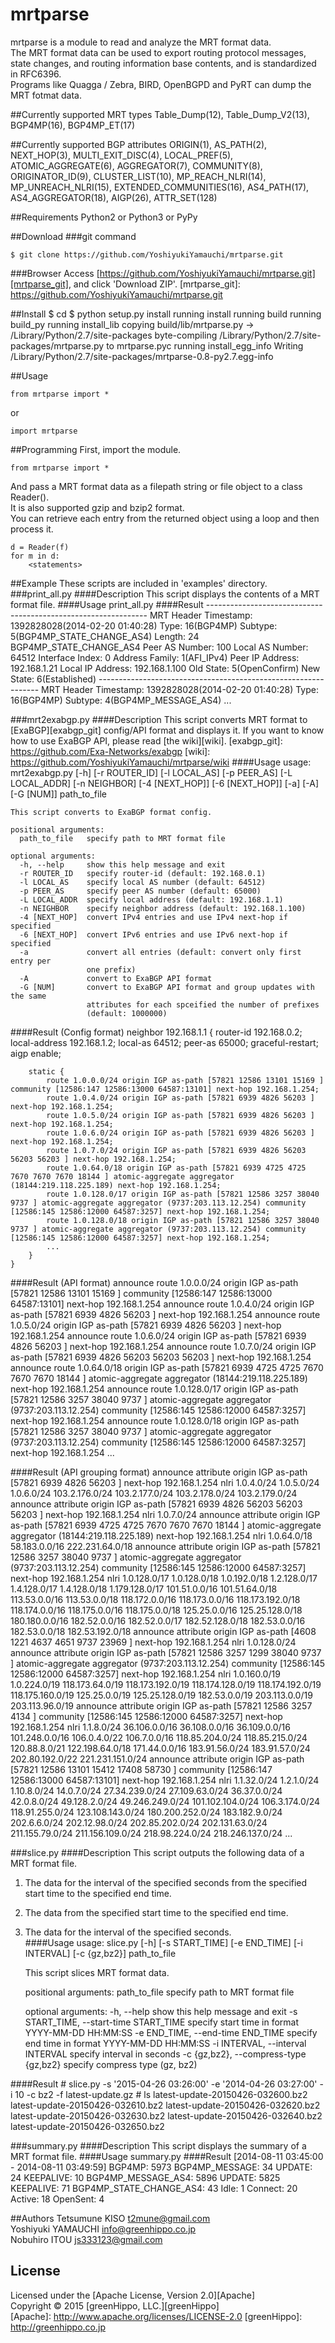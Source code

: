 mrtparse
========

mrtparse is a module to read and analyze the MRT format data.  
The MRT format data can be used to export routing protocol messages, state changes, and routing information base contents, and is standardized in RFC6396.  
Programs like Quagga / Zebra, BIRD, OpenBGPD and PyRT can dump the MRT fotmat data.

##Currently supported MRT types
Table_Dump(12), Table_Dump_V2(13), BGP4MP(16), BGP4MP_ET(17)

##Currently supported BGP attributes
ORIGIN(1), AS_PATH(2), NEXT_HOP(3), MULTI_EXIT_DISC(4), LOCAL_PREF(5), ATOMIC_AGGREGATE(6), AGGREGATOR(7), COMMUNITY(8), ORIGINATOR_ID(9), CLUSTER_LIST(10), MP_REACH_NLRI(14), MP_UNREACH_NLRI(15), EXTENDED_COMMUNITIES(16), AS4_PATH(17), AS4_AGGREGATOR(18), AIGP(26), ATTR_SET(128)

##Requirements
Python2 or Python3 or PyPy

##Download
###git command
    
    $ git clone https://github.com/YoshiyukiYamauchi/mrtparse.git
    
###Browser
Access [https://github.com/YoshiyukiYamauchi/mrtparse.git][mrtparse_git], and click 'Download ZIP'.
[mrtparse_git]: https://github.com/YoshiyukiYamauchi/mrtparse.git
    

##Install
    $ cd <Clone Directory>
    $ python setup.py install
    running install
    running build
    running build_py
    running install_lib
    copying build/lib/mrtparse.py -> /Library/Python/2.7/site-packages
    byte-compiling /Library/Python/2.7/site-packages/mrtparse.py to mrtparse.pyc
    running install_egg_info
    Writing /Library/Python/2.7/site-packages/mrtparse-0.8-py2.7.egg-info


##Usage
    
    from mrtparse import *
    
or
    
    import mrtparse
    
##Programming
First, import the module.
    
    from mrtparse import *
    
And pass a MRT format data as a filepath string or file object to a class Reader().   
It is also supported gzip and bzip2 format.  
You can retrieve each entry from the returned object using a loop and then process it.  

    
    d = Reader(f)
    for m in d:
        <statements>
    

##Example
These scripts are included in 'examples' directory.
###print_all.py
####Description
This script displays the contents of a MRT format file.
####Usage
    print_all.py <path to the file>
####Result
    ---------------------------------------------------------------
    MRT Header
        Timestamp: 1392828028(2014-02-20 01:40:28)
        Type: 16(BGP4MP)
        Subtype: 5(BGP4MP_STATE_CHANGE_AS4)
        Length: 24
    BGP4MP_STATE_CHANGE_AS4
        Peer AS Number: 100
        Local AS Number: 64512
        Interface Index: 0
        Address Family: 1(AFI_IPv4)
        Peer IP Address: 192.168.1.21
        Local IP Address: 192.168.1.100
        Old State: 5(OpenConfirm)
        New State: 6(Established)
    ---------------------------------------------------------------
    MRT Header
        Timestamp: 1392828028(2014-02-20 01:40:28)
        Type: 16(BGP4MP)
        Subtype: 4(BGP4MP_MESSAGE_AS4)
        ...
        

###mrt2exabgp.py
####Description
This script converts MRT format to [ExaBGP][exabgp_git] config/API format and displays it.
If you want to know how to use ExaBGP API, please read [the wiki][wiki]. 
[exabgp_git]: https://github.com/Exa-Networks/exabgp
[wiki]: https://github.com/YoshiyukiYamauchi/mrtparse/wiki
####Usage
    usage: mrt2exabgp.py [-h] [-r ROUTER_ID] [-l LOCAL_AS] [-p PEER_AS]
                         [-L LOCAL_ADDR] [-n NEIGHBOR] [-4 [NEXT_HOP]]
                         [-6 [NEXT_HOP]] [-a] [-A] [-G [NUM]]
                         path_to_file
    
    This script converts to ExaBGP format config.
    
    positional arguments:
      path_to_file   specify path to MRT format file
    
    optional arguments:
      -h, --help     show this help message and exit
      -r ROUTER_ID   specify router-id (default: 192.168.0.1)
      -l LOCAL_AS    specify local AS number (default: 64512)
      -p PEER_AS     specify peer AS number (default: 65000)
      -L LOCAL_ADDR  specify local address (default: 192.168.1.1)
      -n NEIGHBOR    specify neighbor address (default: 192.168.1.100)
      -4 [NEXT_HOP]  convert IPv4 entries and use IPv4 next-hop if specified
      -6 [NEXT_HOP]  convert IPv6 entries and use IPv6 next-hop if specified
      -a             convert all entries (default: convert only first entry per
                     one prefix)
      -A             convert to ExaBGP API format
      -G [NUM]       convert to ExaBGP API format and group updates with the same
                     attributes for each spceified the number of prefixes
                     (default: 1000000)

####Result (Config format)
    neighbor 192.168.1.1 {
        router-id 192.168.0.2;
        local-address 192.168.1.2;
        local-as 64512;
        peer-as 65000;
        graceful-restart;
        aigp enable;
    
        static {
            route 1.0.0.0/24 origin IGP as-path [57821 12586 13101 15169 ] community [12586:147 12586:13000 64587:13101] next-hop 192.168.1.254;
            route 1.0.4.0/24 origin IGP as-path [57821 6939 4826 56203 ] next-hop 192.168.1.254;
            route 1.0.5.0/24 origin IGP as-path [57821 6939 4826 56203 ] next-hop 192.168.1.254;
            route 1.0.6.0/24 origin IGP as-path [57821 6939 4826 56203 ] next-hop 192.168.1.254;
            route 1.0.7.0/24 origin IGP as-path [57821 6939 4826 56203 56203 56203 ] next-hop 192.168.1.254;
            route 1.0.64.0/18 origin IGP as-path [57821 6939 4725 4725 7670 7670 7670 18144 ] atomic-aggregate aggregator (18144:219.118.225.189) next-hop 192.168.1.254;
            route 1.0.128.0/17 origin IGP as-path [57821 12586 3257 38040 9737 ] atomic-aggregate aggregator (9737:203.113.12.254) community [12586:145 12586:12000 64587:3257] next-hop 192.168.1.254;
            route 1.0.128.0/18 origin IGP as-path [57821 12586 3257 38040 9737 ] atomic-aggregate aggregator (9737:203.113.12.254) community [12586:145 12586:12000 64587:3257] next-hop 192.168.1.254;
            ...
        }
    }

####Result (API format)
    announce route 1.0.0.0/24 origin IGP as-path [57821 12586 13101 15169 ] community [12586:147 12586:13000 64587:13101] next-hop 192.168.1.254
    announce route 1.0.4.0/24 origin IGP as-path [57821 6939 4826 56203 ] next-hop 192.168.1.254
    announce route 1.0.5.0/24 origin IGP as-path [57821 6939 4826 56203 ] next-hop 192.168.1.254
    announce route 1.0.6.0/24 origin IGP as-path [57821 6939 4826 56203 ] next-hop 192.168.1.254
    announce route 1.0.7.0/24 origin IGP as-path [57821 6939 4826 56203 56203 56203 ] next-hop 192.168.1.254
    announce route 1.0.64.0/18 origin IGP as-path [57821 6939 4725 4725 7670 7670 7670 18144 ] atomic-aggregate aggregator (18144:219.118.225.189) next-hop 192.168.1.254
    announce route 1.0.128.0/17 origin IGP as-path [57821 12586 3257 38040 9737 ] atomic-aggregate aggregator (9737:203.113.12.254) community [12586:145 12586:12000 64587:3257] next-hop 192.168.1.254
    announce route 1.0.128.0/18 origin IGP as-path [57821 12586 3257 38040 9737 ] atomic-aggregate aggregator (9737:203.113.12.254) community [12586:145 12586:12000 64587:3257] next-hop 192.168.1.254
    ...

####Result (API grouping format)
    announce attribute origin IGP as-path [57821 6939 4826 56203 ] next-hop 192.168.1.254 nlri 1.0.4.0/24 1.0.5.0/24 1.0.6.0/24 103.2.176.0/24 103.2.177.0/24 103.2.178.0/24 103.2.179.0/24
    announce attribute origin IGP as-path [57821 6939 4826 56203 56203 56203 ] next-hop 192.168.1.254 nlri 1.0.7.0/24
    announce attribute origin IGP as-path [57821 6939 4725 4725 7670 7670 7670 18144 ] atomic-aggregate aggregator (18144:219.118.225.189) next-hop 192.168.1.254 nlri 1.0.64.0/18 58.183.0.0/16 222.231.64.0/18
    announce attribute origin IGP as-path [57821 12586 3257 38040 9737 ] atomic-aggregate aggregator (9737:203.113.12.254) community [12586:145 12586:12000 64587:3257] next-hop 192.168.1.254 nlri 1.0.128.0/17 1.0.128.0/18 1.0.192.0/18 1.2.128.0/17 1.4.128.0/17 1.4.128.0/18 1.179.128.0/17 101.51.0.0/16 101.51.64.0/18 113.53.0.0/16 113.53.0.0/18 118.172.0.0/16 118.173.0.0/16 118.173.192.0/18 118.174.0.0/16 118.175.0.0/16 118.175.0.0/18 125.25.0.0/16 125.25.128.0/18 180.180.0.0/16 182.52.0.0/16 182.52.0.0/17 182.52.128.0/18 182.53.0.0/16 182.53.0.0/18 182.53.192.0/18
    announce attribute origin IGP as-path [4608 1221 4637 4651 9737 23969 ] next-hop 192.168.1.254 nlri 1.0.128.0/24
    announce attribute origin IGP as-path [57821 12586 3257 1299 38040 9737 ] atomic-aggregate aggregator (9737:203.113.12.254) community [12586:145 12586:12000 64587:3257] next-hop 192.168.1.254 nlri 1.0.160.0/19 1.0.224.0/19 118.173.64.0/19 118.173.192.0/19 118.174.128.0/19 118.174.192.0/19 118.175.160.0/19 125.25.0.0/19 125.25.128.0/19 182.53.0.0/19 203.113.0.0/19 203.113.96.0/19
    announce attribute origin IGP as-path [57821 12586 3257 4134 ] community [12586:145 12586:12000 64587:3257] next-hop 192.168.1.254 nlri 1.1.8.0/24 36.106.0.0/16 36.108.0.0/16 36.109.0.0/16 101.248.0.0/16 106.0.4.0/22 106.7.0.0/16 118.85.204.0/24 118.85.215.0/24 120.88.8.0/21 122.198.64.0/18 171.44.0.0/16 183.91.56.0/24 183.91.57.0/24 202.80.192.0/22 221.231.151.0/24
    announce attribute origin IGP as-path [57821 12586 13101 15412 17408 58730 ] community [12586:147 12586:13000 64587:13101] next-hop 192.168.1.254 nlri 1.1.32.0/24 1.2.1.0/24 1.10.8.0/24 14.0.7.0/24 27.34.239.0/24 27.109.63.0/24 36.37.0.0/24 42.0.8.0/24 49.128.2.0/24 49.246.249.0/24 101.102.104.0/24 106.3.174.0/24 118.91.255.0/24 123.108.143.0/24 180.200.252.0/24 183.182.9.0/24 202.6.6.0/24 202.12.98.0/24 202.85.202.0/24 202.131.63.0/24 211.155.79.0/24 211.156.109.0/24 218.98.224.0/24 218.246.137.0/24
    ...

###slice.py
####Description
This script outputs the following data of a MRT format file.  
1. The data for the interval of the specified seconds from the specified start time to the specified end time.  
2. The data from the specified start time to the specified end time.  
3. The data for the interval of the specified seconds.  
####Usage
    usage: slice.py [-h] [-s START_TIME] [-e END_TIME] [-i INTERVAL] [-c {gz,bz2}]
                    path_to_file
    
    This script slices MRT format data.
    
    positional arguments:
      path_to_file          specify path to MRT format file
    
    optional arguments:
      -h, --help            show this help message and exit
      -s START_TIME, --start-time START_TIME
                            specify start time in format YYYY-MM-DD HH:MM:SS
      -e END_TIME, --end-time END_TIME
                            specify end time in format YYYY-MM-DD HH:MM:SS
      -i INTERVAL, --interval INTERVAL
                            specify interval in seconds
      -c {gz,bz2}, --compress-type {gz,bz2}
                            specify compress type (gz, bz2)

####Result
    # slice.py -s '2015-04-26 03:26:00' -e '2014-04-26 03:27:00' -i 10 -c bz2 -f latest-update.gz
    # ls
    latest-update-20150426-032600.bz2
    latest-update-20150426-032610.bz2
    latest-update-20150426-032620.bz2
    latest-update-20150426-032630.bz2
    latest-update-20150426-032640.bz2
    latest-update-20150426-032650.bz2


###summary.py
####Description
This script displays the summary of a MRT format file.
####Usage
    summary.py <path to the file>
####Result
    [2014-08-11 03:45:00 - 2014-08-11 03:49:59]
    BGP4MP:                             5973
        BGP4MP_MESSAGE:                   34
            UPDATE:                       24
            KEEPALIVE:                    10
        BGP4MP_MESSAGE_AS4:             5896
            UPDATE:                     5825
            KEEPALIVE:                    71
        BGP4MP_STATE_CHANGE_AS4:          43
            Idle:                          1
            Connect:                      20
            Active:                       18
            OpenSent:                      4


##Authors
Tetsumune KISO <t2mune@gmail.com>  
Yoshiyuki YAMAUCHI <info@greenhippo.co.jp>  
Nobuhiro ITOU <js333123@gmail.com>  

License
----------
Licensed under the [Apache License, Version 2.0][Apache]  
Copyright &copy; 2015 [greenHippo, LLC.][greenHippo]  
[Apache]: http://www.apache.org/licenses/LICENSE-2.0
[greenHippo]: http://greenhippo.co.jp
